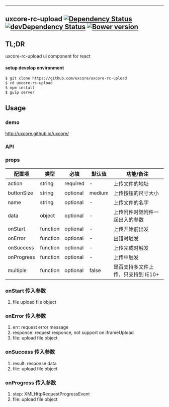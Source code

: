 ---

## uxcore-rc-upload [![Dependency Status](http://img.shields.io/david/uxcore/uxcore-rc-upload.svg?style=flat-square)](https://david-dm.org/uxcore/uxcore-rc-upload) [![devDependency Status](http://img.shields.io/david/dev/uxcore/uxcore-rc-upload.svg?style=flat-square)](https://david-dm.org/uxcore/uxcore-rc-upload#info=devDependencies) [![Bower version](https://badge.fury.io/bo/uxcore-rc-upload.svg)](http://badge.fury.io/bo/uxcore-rc-upload)

## TL;DR

uxcore-rc-upload ui component for react

#### setup develop environment

```sh
$ git clone https://github.com/uxcore/uxcore-rc-upload
$ cd uxcore-rc-upload
$ npm install
$ gulp server
```

## Usage

### demo
http://uxcore.github.io/uxcore/

### API

### props

| 配置项 | 类型 | 必填 | 默认值 | 功能/备注 |
|---|---|---|---|---|
|action|string|required|-|上传文件的地址|
|buttonSize|string|optional|medium|上传按钮的尺寸大小|
|name|string|optional|-|上传文件的名字|
|data|object|optional|-|上传附件时随附件一起出入的参数|
|onStart|function|optional|-|上传开始前出发|
|onError|function|optional|-|出错时触发|
|onSuccess|function|optional|-|上传完成时触发|
|onProgress|function|optional|-|上传中触发|
|multiple|function|optional|false|是否支持多文件上传，只支持到 IE10+|

### onStart 传入参数

1. file upload file object


### onError 传入参数

1. err: request error message
2. responce: request responce, not support on iframeUpload
3. file: upload file object


### onSuccess 传入参数

1. result: response data
2. file: upload file object

### onProgress 传入参数

1. step: XMLHttpRequestProgressEvent
2. file: upload file object

